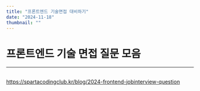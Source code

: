 ```yaml
---
title: "프론트엔드 기술면접 대비하기"
date: "2024-11-18"
thumbnail: ""
---
```


# 프론트엔드 기술 면접 질문 모음
---


## 
https://spartacodingclub.kr/blog/2024-frontend-jobinterview-question